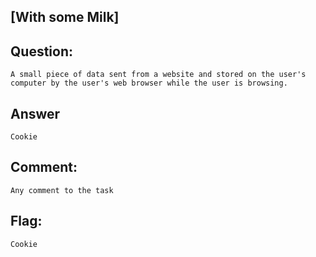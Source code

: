 [With some Milk]
---
Question:
---
	A small piece of data sent from a website and stored on the user's computer by the user's web browser while the user is browsing.


Answer
---
	Cookie

Comment:
---
	Any comment to the task

Flag:
---
	Cookie
